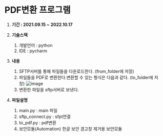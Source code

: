 # PDF변환 프로그램

1. **기간 : 2021.09.15 ~ 2022.10.17** 

2. **기술스택**
    1. 개발언어 : python
    2. IDE : pycharm
 
3. **내용**
    1. SFTP서버를 통해 파일들을 다운로드한다. (from_folder에 저장)
    2. 파일들을 PDF로 변환한다.변환할 수 있는 형식은 다음과 같다. (to_folder에 저장)
    ![image](https://user-images.githubusercontent.com/50386280/196077412-5016985a-47cd-4bbd-a521-0d7b99cd0c3e.png)
    3. 변환한 파일을 sftp서버로 보낸다.  

4. **파일설명**
    1. main.py : main 파일  
    2. sftp_connect.py : sfpt연결
    3. to_pdf.py : pdf변환
    4. 보안모듈(Automation) 한글 보안 경고창 제거용 보안모듈  
